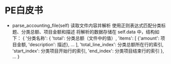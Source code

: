 # PE白皮书

- parse_accounting_file(self)
读取文件内容并解析
使用正则表达式匹配分类标题、分类总额、项目金额和描述
将解析的数据存储在 self.data 中，结构如下：
{
    '分类名称': {
        'total': 分类总额（文件中的值）,
        'items': [
            {'amount': 项目金额, 'description': 描述},
            ...
        ],
        'total_line_index': 分类总额所在行的索引,
        'start_index': 分类项目开始行的索引,
        'end_index': 分类项目结束行的索引
    },
    ...
}
